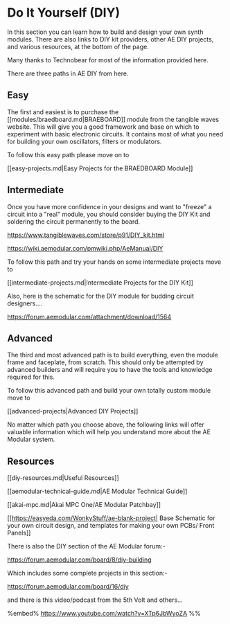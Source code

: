 # Do It Yourself (DIY)

In this section you can learn how to build and design your own synth modules. There are also links to DIY kit providers, other AE DIY projects, and various resources, at the bottom of the page.

Many thanks to Technobear for most of the information provided here.

There are three paths in AE DIY from here.

## Easy

The first and easiest is to purchase the [[modules/braedboard.md|BRAEBOARD]] module from the tangible waves website. This will give you a good framework and base on which to experiment with basic electronic circuits. It contains most of what you need for building your own oscillators, filters or modulators. 

To follow this easy path please move on to

[[easy-projects.md|Easy Projects for the BRAEDBOARD Module]]

## Intermediate

Once you have more confidence in your designs and want to "freeze" a circuit into a "real" module, you should consider buying the DIY Kit and soldering the circuit permanently to the board.

https://www.tangiblewaves.com/store/p91/DIY_kit.html

https://wiki.aemodular.com/pmwiki.php/AeManual/DIY

To follow this path and try your hands on some intermediate projects move to

[[intermediate-projects.md|Intermediate Projects for the DIY Kit]]

Also, here is the schematic for the DIY module for budding circuit designers....

https://forum.aemodular.com/attachment/download/1564

## Advanced

The third and most advanced path is to build everything, even the module frame and faceplate, from scratch. This should only be attempted by advanced builders and will require you to have the tools and knowledge required for this.

To follow this advanced path and build your own totally custom module move to

[[advanced-projects|Advanced DIY Projects]]

No matter which path you choose above, the following links will offer valuable information which will help you understand more about the AE Modular system.

## Resources

[[diy-resources.md|Useful Resources]]

[[aemodular-technical-guide.md|AE Modular Technical Guide]]

[[akai-mpc.md|Akai MPC One/AE Modular Patchbay]]

[[https://easyeda.com/WonkyStuff/ae-blank-project| Base Schematic for your own circuit design, and templates for making your own PCBs/ Front Panels]]

There is also the DIY section of the AE Modular forum:-

https://forum.aemodular.com/board/8/diy-building

Which includes some complete projects in this section:-

https://forum.aemodular.com/board/16/diy

and there is this video/podcast from the 5th Volt and others...

%embed% https://www.youtube.com/watch?v=XTp6JbWyoZA %%
